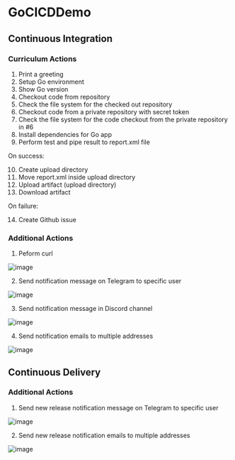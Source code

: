 # GoCICDDemo

## Continuous Integration

### Curriculum Actions

1. Print a greeting
2. Setup Go environment
3. Show Go version
4. Checkout code from repository
5. Check the file system for the checked out repository
6. Checkout code from a private repository with secret token
7. Check the file system for the code checkout from the private repository in #6
8. Install dependencies for Go app
9. Perform test and pipe result to report.xml file

On success:

10. Create upload directory
11. Move report.xml inside upload directory
12. Upload artifact (upload directory)
13. Download artifact

On failure:

14. Create Github issue

### Additional Actions

1. Peform curl

![image](https://user-images.githubusercontent.com/9331270/121681313-3af31080-caed-11eb-967d-069d989132a6.png)

2. Send notification message on Telegram to specific user

![image](https://user-images.githubusercontent.com/9331270/121681358-4ba38680-caed-11eb-8d7d-f6e1c814925d.png)

3. Send notification message in Discord channel

![image](https://user-images.githubusercontent.com/9331270/121681396-5a8a3900-caed-11eb-8334-d62fd77bd1c1.png)

4. Send notification emails to multiple addresses

![image](https://user-images.githubusercontent.com/9331270/121681459-6e359f80-caed-11eb-8bc6-1618c64c0c90.png)

## Continuous Delivery

### Additional Actions

1. Send new release notification message on Telegram to specific user

![image](https://user-images.githubusercontent.com/9331270/121687947-80b3d700-caf5-11eb-80f1-ede4f6435968.png)

2. Send new release notification emails to multiple addresses

![image](https://user-images.githubusercontent.com/9331270/121688047-9aedb500-caf5-11eb-990a-505f8455de23.png)

